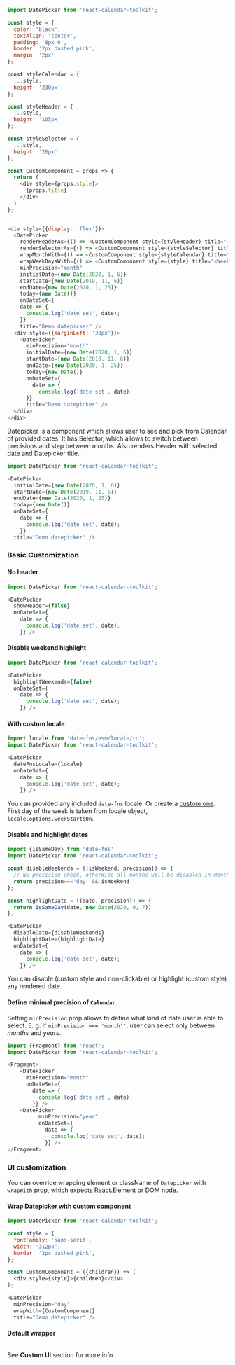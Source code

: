 ```js noeditor
import DatePicker from 'react-calendar-toolkit';

const style = {
  color: 'black',
  textAlign: 'center',
  padding: '8px 0',
  border: '2px dashed pink',
  margin: '2px'
};

const styleCalendar = {
  ...style,
  height: '230px'
};

const styleHeader = {
  ...style,
  height: '105px'
};

const styleSelector = {
  ...style,
  height: '26px'
};

const CustomComponent = props => {
  return (
    <div style={props.style}>
      {props.title}
    </div>
  )
};


<div style={{display: 'flex'}}>
  <DatePicker
    renderHeaderAs={() => <CustomComponent style={styleHeader} title="<Header />" />}
    renderSelectorAs={() => <CustomComponent style={styleSelector} title="<Selector />" />}
    wrapMonthWith={() => <CustomComponent style={styleCalendar} title="<Calendar />" />}
    wrapWeekDaysWith={() => <CustomComponent style={style} title="<Weekdays />" />}
    minPrecision="month"
    initialDate={new Date(2020, 1, 6)}
    startDate={new Date(2019, 11, 6)}
    endDate={new Date(2020, 1, 25)}
    today={new Date()}
    onDateSet={
    date => {
      console.log('date set', date);
    }}
    title="Demo datepicker" />
  <div style={{marginLeft: '30px'}}>
    <DatePicker
      minPrecision="month"
      initialDate={new Date(2020, 1, 6)}
      startDate={new Date(2019, 11, 6)}
      endDate={new Date(2020, 1, 25)}
      today={new Date()}
      onDateSet={
        date => {
          console.log('date set', date);
      }}
      title="Demo datepicker" />
  </div>
</div>
```

Datepicker is a component which allows user to see and pick from Calendar of provided dates. It has Selector, which allows to switch between precisions and step between months. Also renders Header with selected date and Datepicker title. 

```js
import DatePicker from 'react-calendar-toolkit';

<DatePicker
  initialDate={new Date(2020, 1, 6)}
  startDate={new Date(2019, 11, 6)}
  endDate={new Date(2020, 1, 25)}
  today={new Date()}
  onDateSet={
    date => {
      console.log('date set', date);
    }}
  title="Demo datepicker" />
```

### Basic Customization

#### No header
```js
import DatePicker from 'react-calendar-toolkit';

<DatePicker
  showHeader={false}
  onDateSet={
    date => {
      console.log('date set', date);
    }} />
```

#### Disable weekend highlight
```js
import DatePicker from 'react-calendar-toolkit';

<DatePicker
  highlightWeekends={false}
  onDateSet={
    date => {
      console.log('date set', date);
    }} />
```

#### With custom locale

```js
import locale from 'date-fns/esm/locale/ru';
import DatePicker from 'react-calendar-toolkit';

<DatePicker
  dateFnsLocale={locale}
  onDateSet={
    date => {
      console.log('date set', date);
    }} />
```
You can provided any included ``date-fns`` locale. Or create a [custom one](https://date-fns.org/v2.9.0/docs/I18n-Contribution-Guide#adding-a-new-locale). First day of the week is taken from locale object, `locale.options.weekStartsOn`.

#### Disable and highlight dates
```js
import {isSameDay} from 'date-fns'
import DatePicker from 'react-calendar-toolkit';

const disableWeekends = ({isWeekend, precision}) => {
  // NB precision check, otherWise all months will be disabled in Month Calendar view
  return precision==='day' && isWeekend
};

const highlightDate = ({date, precision}) => {
  return isSameDay(date, new Date(2020, 0, 7))
};

<DatePicker
  disableDate={disableWeekends}
  highlightDate={highlightDate}
  onDateSet={
    date => {
      console.log('date set', date);
    }} />
```
You can disable (custom style and non-clickable) or highlight (custom style) any rendered date.

#### Define minimal precision of `Calendar`

Setting `minPrecision` prop allows to define what kind of date user is able to select. E. g. if `minPrecision === 'month''`, user can select only between _months_ and _years_. 

```js
import {Fragment} from 'react';
import DatePicker from 'react-calendar-toolkit';

<Fragment>
    <DatePicker
      minPrecision="month"
      onDateSet={
        date => {
          console.log('date set', date);
        }} />
    <DatePicker
          minPrecision="year"
          onDateSet={
            date => {
              console.log('date set', date);
            }} />
</Fragment>
```

### UI customization
You can override wrapping element or className of `Datepicker` with `wrapWith` prop, which expects React.Element or DOM node. 

#### Wrap Datepicker with custom component

```js
import DatePicker from 'react-calendar-toolkit';

const style = {
  fontFamily: 'sans-serif',
  width: '312px',
  border: '2px dashed pink',
};

const CustomComponent = ({children}) => (
  <div style={style}>{children}</div>
);

<DatePicker
  minPrecision="day"
  wrapWith={CustomComponent}
  title="Demo datepicker" />
```

#### Default wrapper
```js { "file": "./../../../../src/components/visual/Datepicker/DatepickerWrapper.js" }
```

See **Custom UI** section for more info.